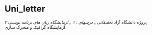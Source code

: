 # Uni_letter
پروژه دانشگاه آزاد _تحقیقاتی _ درسهای : ۱ _ ازمایشگاه زبان های برنامه نویسی ۲_ ازمایشگاه گرافیک و متحرک سازی 
